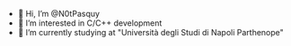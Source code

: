 - 👋 Hi, I’m @N0tPasquy
- 👀 I’m interested in C/C++ development
- 🌱 I’m currently studying at "Università degli Studi di Napoli Parthenope"

<!---
N0tPasquy/N0tPasquy is a ✨ special ✨ repository because its `README.md` (this file) appears on your GitHub profile.
You can click the Preview link to take a look at your changes.
--->
